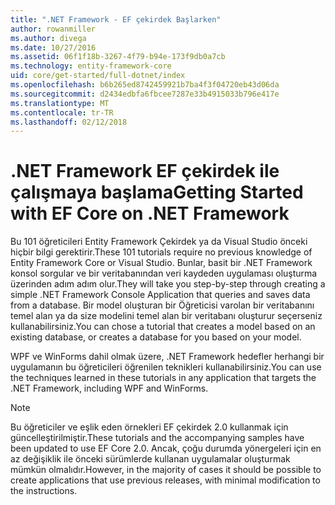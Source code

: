 ```yaml
---
title: ".NET Framework - EF çekirdek Başlarken"
author: rowanmiller
ms.author: divega
ms.date: 10/27/2016
ms.assetid: 06f1f18b-3267-4f79-b94e-173f9db0a7cb
ms.technology: entity-framework-core
uid: core/get-started/full-dotnet/index
ms.openlocfilehash: b6b265ed8742459921b7ba4f3f04720eb43d06da
ms.sourcegitcommit: d2434edbfa6fbcee7287e33b4915033b796e417e
ms.translationtype: MT
ms.contentlocale: tr-TR
ms.lasthandoff: 02/12/2018
---
```

# <a name="getting-started-with-ef-core-on-net-framework"></a><span data-ttu-id="b8ed8-102">.NET Framework EF çekirdek ile çalışmaya başlama</span><span class="sxs-lookup"><span data-stu-id="b8ed8-102">Getting Started with EF Core on .NET Framework</span></span>

<span data-ttu-id="b8ed8-103">Bu 101 öğreticileri Entity Framework Çekirdek ya da Visual Studio önceki hiçbir bilgi gerektirir.</span><span class="sxs-lookup"><span data-stu-id="b8ed8-103">These 101 tutorials require no previous knowledge of Entity Framework Core or Visual Studio.</span></span> <span data-ttu-id="b8ed8-104">Bunlar, basit bir .NET Framework konsol sorgular ve bir veritabanından veri kaydeden uygulaması oluşturma üzerinden adım adım olur.</span><span class="sxs-lookup"><span data-stu-id="b8ed8-104">They will take you step-by-step through creating a simple .NET Framework Console Application that queries and saves data from a database.</span></span> <span data-ttu-id="b8ed8-105">Bir model oluşturan bir Öğreticisi varolan bir veritabanını temel alan ya da size modelini temel alan bir veritabanı oluşturur seçerseniz kullanabilirsiniz.</span><span class="sxs-lookup"><span data-stu-id="b8ed8-105">You can chose a tutorial that creates a model based on an existing database, or creates a database for you based on your model.</span></span>

<span data-ttu-id="b8ed8-106">WPF ve WinForms dahil olmak üzere, .NET Framework hedefler herhangi bir uygulamanın bu öğreticileri öğrenilen teknikleri kullanabilirsiniz.</span><span class="sxs-lookup"><span data-stu-id="b8ed8-106">You can use the techniques learned in these tutorials in any application that targets the .NET Framework, including WPF and WinForms.</span></span>

> [!NOTE]  
> <span data-ttu-id="b8ed8-107">Bu öğreticiler ve eşlik eden örnekleri EF çekirdek 2.0 kullanmak için güncelleştirilmiştir.</span><span class="sxs-lookup"><span data-stu-id="b8ed8-107">These tutorials and the accompanying samples have been updated to use EF Core 2.0.</span></span> <span data-ttu-id="b8ed8-108">Ancak, çoğu durumda yönergeleri için en az değişiklik ile önceki sürümlerde kullanan uygulamalar oluşturmak mümkün olmalıdır.</span><span class="sxs-lookup"><span data-stu-id="b8ed8-108">However, in the majority of cases it should be possible to create applications that use previous releases, with minimal modification to the instructions.</span></span>
